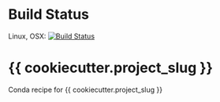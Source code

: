 # Build Status

Linux, OSX: [![Build
Status](https://travis-ci.org/csdms-stack/{{cookiecutter.project_slug}}-recipe.svg?branch=master)](https://travis-ci.org/csdms-stack/{{cookiecutter.project_slug}}-recipe)

# {{ cookiecutter.project_slug }}
Conda recipe for {{ cookiecutter.project_slug }}
